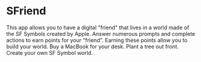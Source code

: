 # SFriend
This app allows you to have a digital "friend" that lives in a world made of the SF Symbols created by Apple. Answer numerous prompts and complete actions to earn points for your "friend". Earning these points allow you to build your world. Buy a MacBook for your desk. Plant a tree out front. Create your own SF Symbol world.
